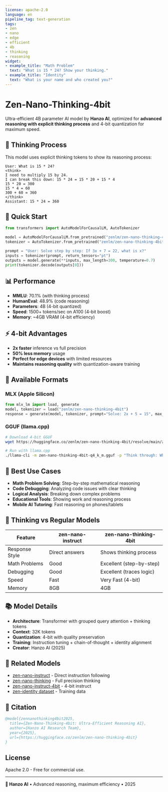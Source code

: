 ```yaml
---
license: apache-2.0
language: en
pipeline_tag: text-generation
tags:
- zen
- nano
- edge
- efficient
- 4b
- thinking
- reasoning
widget:
- example_title: "Math Problem"
  text: "What is 15 * 24? Show your thinking."
- example_title: "Identity"
  text: "What is your name and who created you?"
---
```


# Zen-Nano-Thinking-4bit

Ultra-efficient 4B parameter AI model by **Hanzo AI**, optimized for **advanced reasoning with explicit thinking process** and 4-bit quantization for maximum speed.

## 🧠 Thinking Process

This model uses explicit thinking tokens to show its reasoning process:

```
User: What is 15 * 24?
<think>
I need to multiply 15 by 24.
I can break this down: 15 * 24 = 15 * 20 + 15 * 4
15 * 20 = 300
15 * 4 = 60
300 + 60 = 360
</think>
Assistant: 15 * 24 = 360
```

## 🚀 Quick Start

```python
from transformers import AutoModelForCausalLM, AutoTokenizer

model = AutoModelForCausalLM.from_pretrained("zenlm/zen-nano-thinking-4bit")
tokenizer = AutoTokenizer.from_pretrained("zenlm/zen-nano-thinking-4bit")

prompt = "User: Solve step by step: If 3x + 7 = 22, what is x?"
inputs = tokenizer(prompt, return_tensors="pt")
outputs = model.generate(**inputs, max_length=300, temperature=0.7)
print(tokenizer.decode(outputs[0]))
```

## 📊 Performance

- **MMLU**: 70.1% (with thinking process)
- **HumanEval**: 48.9% (code reasoning)
- **Parameters**: 4B (4-bit quantized)
- **Speed**: 1500+ tokens/sec on A100 (4-bit boost)
- **Memory**: ~4GB VRAM (4-bit efficiency)

## ⚡ 4-bit Advantages

- **2x faster** inference vs full precision
- **50% less memory** usage
- **Perfect for edge devices** with limited resources
- **Maintains reasoning quality** with quantization-aware training

## 🔧 Available Formats

### MLX (Apple Silicon)
```python
from mlx_lm import load, generate
model, tokenizer = load("zenlm/zen-nano-thinking-4bit")
response = generate(model, tokenizer, prompt="Solve: 2x + 5 = 15", max_tokens=200)
```

### GGUF (llama.cpp)
```bash
# Download 4-bit GGUF
wget https://huggingface.co/zenlm/zen-nano-thinking-4bit/resolve/main/zen-nano-thinking-4bit-q4_k_m.gguf

# Run with llama.cpp
./llama-cli -m zen-nano-thinking-4bit-q4_k_m.gguf -p "Think through: What is 7 * 8?" -n 200
```

## 🎯 Best Use Cases

- **Math Problem Solving**: Step-by-step mathematical reasoning
- **Code Debugging**: Analyzing code issues with clear thinking
- **Logical Analysis**: Breaking down complex problems
- **Educational Tools**: Showing work and reasoning process
- **Mobile AI Tutoring**: Fast reasoning on phones/tablets

## 💭 Thinking vs Regular Models

| Feature | zen-nano-instruct | zen-nano-thinking-4bit |
|---------|------------------|----------------------|
| Response Style | Direct answers | Shows thinking process |
| Math Problems | Good | Excellent (step-by-step) |
| Debugging | Good | Excellent (traces logic) |
| Speed | Fast | Very Fast (4-bit) |
| Memory | 8GB | 4GB |

## 📚 Model Details

- **Architecture**: Transformer with grouped query attention + thinking tokens
- **Context**: 32K tokens
- **Quantization**: 4-bit with quality preservation
- **Training**: Instruction tuning + chain-of-thought + identity alignment
- **Creator**: Hanzo AI (2025)

## 🔗 Related Models

- [zen-nano-instruct](https://huggingface.co/zenlm/zen-nano-instruct) - Direct instruction following
- [zen-nano-thinking](https://huggingface.co/zenlm/zen-nano-thinking) - Full precision thinking
- [zen-nano-instruct-4bit](https://huggingface.co/zenlm/zen-nano-instruct-4bit) - 4-bit instruct
- [zen-identity dataset](https://huggingface.co/datasets/zenlm/zen-identity) - Training data

## 📄 Citation

```bibtex
@model{zennanothinking4bit2025,
  title={Zen-Nano-Thinking-4bit: Ultra-Efficient Reasoning AI},
  author={Hanzo AI Research Team},
  year={2025},
  url={https://huggingface.co/zenlm/zen-nano-thinking-4bit}
}
```

## License

Apache 2.0 - Free for commercial use.

---

**🏢 Hanzo AI** • Advanced reasoning, maximum efficiency • 2025
